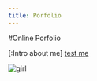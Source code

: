 ```yaml
---
title: Porfolio
---
```


#Online Porfolio



[:Intro about me]
[test me](https://www.youtube.com/)

![girl](https://user-images.githubusercontent.com/34174086/33788520-3416cd88-dc49-11e7-87ef-267f28511b0b.jpg)
